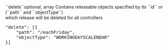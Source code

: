 <tr><td>``delete``</td><td>optional, array</td>
<td>Contains releasable objects specified by its ``id`` or (``path`` and ``objectType``)
<br/> which release will be deleted for all controllers</td><td>
<pre>
"delete": [{ 
	"path": "/eachFriday", 
	"objectType": "WORKINGDAYSCALENDAR" 
}]</pre>
</td><td></td></tr>

